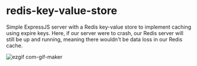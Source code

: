 # redis-key-value-store
Simple ExpressJS server with a Redis key-value store to implement caching using expire keys.
Here, if our server were to crash, our Redis server will still be up and running, meaning there wouldn't be data loss in our Redis cache.

![ezgif com-gif-maker](https://user-images.githubusercontent.com/12787345/99749393-11688e00-2aa4-11eb-832e-469c7869dfc0.gif)
